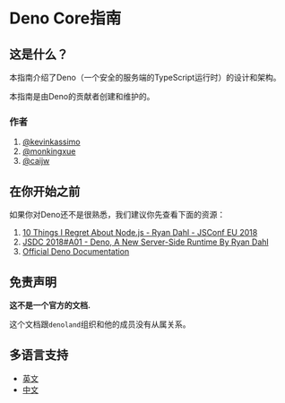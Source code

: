# Deno Core指南

## 这是什么？

本指南介绍了Deno（一个安全的服务端的TypeScript运行时）的设计和架构。 

本指南是由Deno的贡献者创建和维护的。

### 作者

1. [@kevinkassimo](https://github.com/kevinkassimo)
2. [@monkingxue](https://github.com/monkingxue)
3. [@caijw](https://github.com/caijw)

## 在你开始之前

如果你对Deno还不是很熟悉，我们建议你先查看下面的资源：

1. [10 Things I Regret About Node.js - Ryan Dahl - JSConf EU 2018](https://www.youtube.com/watch?v=M3BM9TB-8yA)
2. [JSDC 2018\#A01 - Deno, A New Server-Side Runtime By Ryan Dahl](https://www.youtube.com/watch?v=FlTG0UXRAkE)
3. [Official Deno Documentation](https://github.com/denoland/deno/blob/master/Docs.md)

## 免责声明

**这不是一个官方的文档.**

这个文档跟`denoland`组织和他的成员没有从属关系。


## 多语言支持
- [英文](https://github.com/denolib/guide)
- [中文](https://github.com/denolib/guide/chinese)
